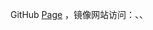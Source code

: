 GitHub [Page](https://jaywcjlove.github.io/free-font/) ，镜像网站访问：[](https://raw.githack.com/jaywcjlove/free-font/main/docs/index.html)、[](https://free-font.vercel.app)、[](https://freefont.netlify.app)
